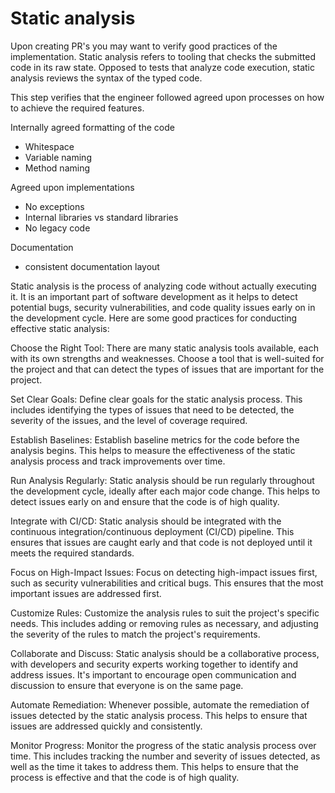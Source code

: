 # Static analysis

Upon creating PR's you may want to verify good practices of the implementation. Static analysis refers to tooling that checks the submitted code in its raw state. Opposed to tests that analyze code execution, static analysis reviews the syntax of the typed code.

This step verifies that the engineer followed agreed upon processes on how to achieve the required features.

Internally agreed formatting of the code

- Whitespace
- Variable naming
- Method naming

Agreed upon implementations

- No exceptions
- Internal libraries vs standard libraries
- No legacy code

Documentation

- consistent documentation layout


Static analysis is the process of analyzing code without actually executing it. It is an important part of software development as it helps to detect potential bugs, security vulnerabilities, and code quality issues early on in the development cycle. Here are some good practices for conducting effective static analysis:

Choose the Right Tool: There are many static analysis tools available, each with its own strengths and weaknesses. Choose a tool that is well-suited for the project and that can detect the types of issues that are important for the project.

Set Clear Goals: Define clear goals for the static analysis process. This includes identifying the types of issues that need to be detected, the severity of the issues, and the level of coverage required.

Establish Baselines: Establish baseline metrics for the code before the analysis begins. This helps to measure the effectiveness of the static analysis process and track improvements over time.

Run Analysis Regularly: Static analysis should be run regularly throughout the development cycle, ideally after each major code change. This helps to detect issues early on and ensure that the code is of high quality.

Integrate with CI/CD: Static analysis should be integrated with the continuous integration/continuous deployment (CI/CD) pipeline. This ensures that issues are caught early and that code is not deployed until it meets the required standards.

Focus on High-Impact Issues: Focus on detecting high-impact issues first, such as security vulnerabilities and critical bugs. This ensures that the most important issues are addressed first.

Customize Rules: Customize the analysis rules to suit the project's specific needs. This includes adding or removing rules as necessary, and adjusting the severity of the rules to match the project's requirements.

Collaborate and Discuss: Static analysis should be a collaborative process, with developers and security experts working together to identify and address issues. It's important to encourage open communication and discussion to ensure that everyone is on the same page.

Automate Remediation: Whenever possible, automate the remediation of issues detected by the static analysis process. This helps to ensure that issues are addressed quickly and consistently.

Monitor Progress: Monitor the progress of the static analysis process over time. This includes tracking the number and severity of issues detected, as well as the time it takes to address them. This helps to ensure that the process is effective and that the code is of high quality.